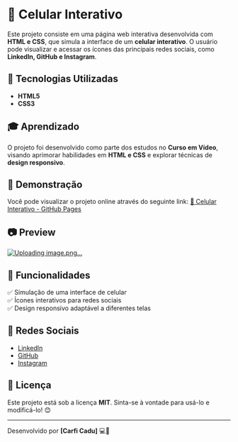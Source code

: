 # 📱 Celular Interativo

Este projeto consiste em uma página web interativa desenvolvida com **HTML e CSS**, que simula a interface de um **celular interativo**. O usuário pode visualizar e acessar os ícones das principais redes sociais, como **LinkedIn, GitHub e Instagram**.

## 🚀 Tecnologias Utilizadas
- **HTML5**
- **CSS3**

## 🎓 Aprendizado
O projeto foi desenvolvido como parte dos estudos no **Curso em Vídeo**, visando aprimorar habilidades em **HTML e CSS** e explorar técnicas de **design responsivo**.

## 🔗 Demonstração
Você pode visualizar o projeto online através do seguinte link:
[🔗 Celular Interativo - GitHub Pages](https://caducarfi.github.io/Projeto-social/)

## 📷 Preview
[![Uploading image.png…]()](https://caducarfi.github.io/Projeto-social/)

## 📌 Funcionalidades
✅ Simulação de uma interface de celular <br>
✅ Ícones interativos para redes sociais <br>
✅ Design responsivo adaptável a diferentes telas <br>

## 🔗 Redes Sociais
- [LinkedIn](https://www.linkedin.com/in/carlos-eduardo-carfi-1994032ab/)
- [GitHub](https://github.com/CaduCarfi)
- [Instagram](https://www.instagram.com/carficadu/)


## 📄 Licença
Este projeto está sob a licença **MIT**. Sinta-se à vontade para usá-lo e modificá-lo! 😊

---
Desenvolvido por **[Carfi Cadu]** 💻🚀


